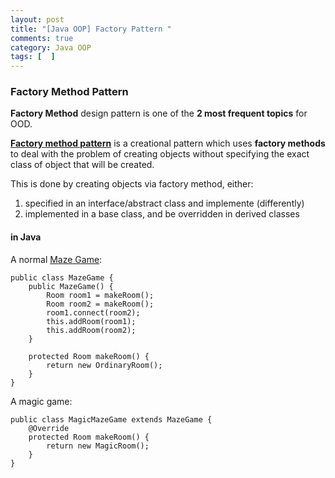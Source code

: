 ```yaml
---
layout: post
title: "[Java OOP] Factory Pattern "
comments: true
category: Java OOP
tags: [  ]
---
```


### Factory Method Pattern

__Factory Method__ design pattern is one of the __2 most frequent topics__ for OOD. 

__[Factory method pattern](http://en.wikipedia.org/wiki/Factory_method_pattern)__ is a creational pattern which uses __factory methods__ to deal with the problem of creating objects without specifying the exact class of object that will be created. 

This is done by creating objects via factory method, either:

1. specified in an interface/abstract class and implemente (differently)
1. implemented in a base class, and be overridden in derived classes

#### in Java

A normal [Maze Game](http://en.wikipedia.org/wiki/Factory_method_pattern#Java):

    public class MazeGame {
        public MazeGame() {
            Room room1 = makeRoom();
            Room room2 = makeRoom();
            room1.connect(room2);
            this.addRoom(room1);
            this.addRoom(room2);
        }

        protected Room makeRoom() {
            return new OrdinaryRoom();
        }
    }

A magic game:

    public class MagicMazeGame extends MazeGame {
        @Override
        protected Room makeRoom() {
            return new MagicRoom();
        }
    }
